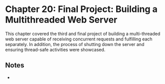 # Chapter 20: Final Project: Building a Multithreaded Web Server

This chapter covered the third and final project of building a multi-threaded web server capable of receiving concurrent requests and fulfilling each separately. In addition, the process of shutting down the server and ensuring thread-safe activities were showcased.

## Notes

-
